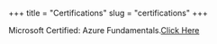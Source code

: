 +++
title = "Certifications"
slug = "certifications"
+++

Microsoft Certified: Azure Fundamentals.[Click Here](https://www.credly.com/badges/c9fe1075-7f3f-426a-9599-ba9b40efb7d2/public_url)
